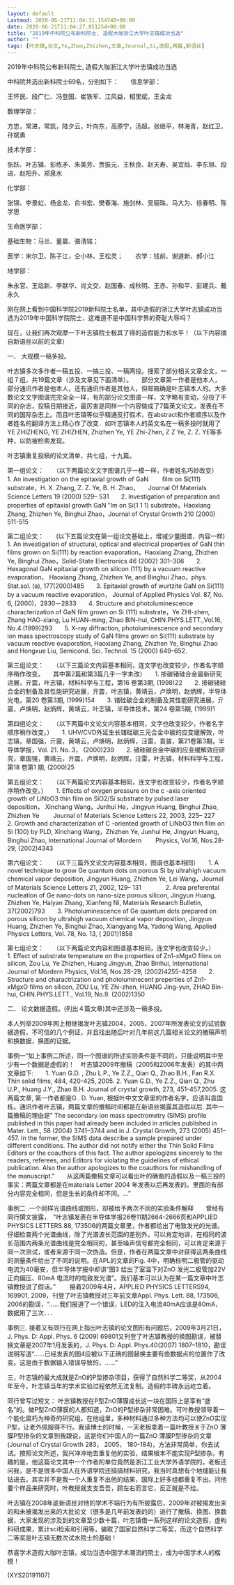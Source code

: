 ```yaml
---
layout: default
Lastmod: 2020-06-21T11:04:31.154740+00:00
date: 2020-06-21T11:04:27.851254+00:00
title: "2019年中科院公布新科院士, 造假大咖浙江大学叶志镇成功当选"
author: ""
tags: [叶志镇,论文,Ye,Zhao,Zhizhen,文章,Journal,Si,造假,两篇,新语丝]
---
```


2019年中科院公布新科院士, 造假大咖浙江大学叶志镇成功当选

中科院共选出新科院士69名，分别如下：　　信息学部：

王怀民、段广仁、冯登国、崔铁军、江风益，相里斌，王金龙

数理学部：

方忠，常进，常凯，陆夕云，叶向东，高原宁，汤超，张继平，林海青，赵红卫，孙斌勇

技术学部：

张跃、叶志镇、彭练矛、朱美芳、贾振元、王秋良、赵天寿、吴宜灿、李东旭、段进、赵阳升、郑泉水

化学部：

张锦、李景虹、杨金龙、俞书宏、樊春海、施剑林、吴骊珠、马大为、徐春明、陈学思

生命医学部：

基础生物：马兰、董晨、骆清铭；

医学：宋尔卫、陈子江，仝小林、王松灵；　　农学：钱前、谢道新、郝小江

地学部：

朱永官、王焰新、李献华、肖文交、赵国春、成秋明、王赤、孙和平、彭建兵、戴永久

刚在网上看到中国科学院2019新科院士名单，其中造假的浙江大学叶志镇成功当选为2019年中国科学院院士，这难道不是中国科学界的奇耻大辱吗？

现在，让我们再次观摩一下叶志镇院士极其了得的造假能力和水平！（以下内容摘自新语丝以前的文章）

一、	大规模一稿多投。

叶志镇多次多作者一稿五投、一搞三投、一稿两投。搜索了部分相关文章全文，一组７组，共19篇文章（涉及文章见下面清单）。　　部分文章第一作者是他本人，部分通讯作者是他本人，还有通讯作者是其他人，但邮箱确是叶志镇本人的。大多数论文文字图谱完完全全一样，有的部分论文图谱一样，文字略有变动，分投了不同的杂志，投稿日期接近，最厉害是同样一个内容做成了7篇英文论文，发表在不同的国际杂志上。而且叶志镇等似乎精通反打假术，在abstract和作者顺序以及作者姓名的翻译方法上精心作了改变．如叶志镇本人的英文名在一稿多投时就用了YE ZHIZHENG,  YE ZHIZHEN, Zhizhen Ye, YE Zhi-Zhen, Z Z Ye,  Z. Z. YE等多种，以防被检索发现。

叶志镇重复投稿的论文清单，共七组，十九篇。

第一组论文：　　（以下两篇论文文字图谱几乎一模一样，作者姓名巧妙改变）　　1.        An investigation on the epitaxial growth of GaN 　　film on Si(111) substrate，H. X. Zhang, Z. Z. Ye, B. H. Zhao，　　Journal Of Materials Science Letters 19 (2000) 529– 531　　2.        Investigation of preparation and properties of epitaxial growth GaN "lm on Si(1 1 1) substrate，Haoxiang Zhang, Zhizhen Ye, Binghui Zhao，Journal of Crystal Growth 210 (2000) 511-515

第二组论文：　　(以下五篇论文在第一组论文基础上，增减少量图谱，内容一样)　　1.        An investigation of structural, optical and electrical properties of GaN thin films grown on Si(111) by reaction evaporation，Haoxiang Zhang, Zhizhen Ye, Binghui Zhao，Solid-State Electronics 46 (2002) 301–306　　2.        Hexagonal GaN epitaxial growth on silicon (111) by a vacuum reactive evaporation， Haoxiang Zhang, Zhizhen Ye, and Binghui Zhao，phys. Stat.sol. (a), 177(2000)485　　3.      Epitaxial growth of wurtzite GaN on Si(111) by a vacuum reactive evaporation， Journal of Applied Physics Vol. 87, No. 6, (2000)，2830－2833　　4.        Structure and photoluminescence characterization of GaN film grown on Si (111) substrate，Ye ZHI-zhen, Zhang HAO-xiang, Lu HUAN-ming, Zhao BIN-hui, CHIN.PHYS.LETT.,Vol.16, No.4.(1999)293　　5.        X-ray diffraction, photoluminescence and secondary ion mass spectroscopy study of GaN films grown on Si(111) substrate by vacuum reactive evaporation, Haoxiang Zhang, Zhizhen Ye, Binghui Zhao and Hongxue Liu, Semicond. Sci. Technol. 15 (2000) 649–652.

第三组论文：　　（以下三篇论文内容基本相同，连文字也改变较少，作者名字顺序稍作改变。　　其中第2篇和第3篇几乎一字未改）　　1.        掺碳锗硅合金最新研究进展，亓震，叶志镇，材料科学与工程，第16 卷第3期, (1998)22　　2.        掺碳锗硅合金的制备及其性能研究进展，亓震，叶志镇，黄靖云，卢焕明，赵炳辉，半导体光电，第20 卷第3期, (1999)154　　3.        锗硅碳合金的制备及其性能研究进展，亓震，卢焕明，赵炳辉，黄靖云，叶志镇，半导体技术，第24 卷第5期, (1999)1

第四组论文：　　（以下两篇中文论文内容基本相同，文字也改变较少，作者名字顺序稍作改变。）　　1.        UHV/CVD外延生长锗硅碳三元合金中碳的应变缓解效，叶志镇，章国强，亓震，黄靖云，卢焕明，赵炳辉，汪雷，袁骏，第21卷第3期，半导体学报，Vol. 21. No. 3， (2000)239　　2.        锗硅碳合金中碳的应变缓解效应研究，章国强，黄靖云，亓震，卢焕明，赵炳辉，汪雷，叶志镇，材料科学与工程，第18 卷第1 期, (2000)25

第五组论文：　　（以下两篇论文内容基本相同，连文字也改变较少，作者名字顺序稍作改变。）　　1.        Effects of oxygen pressure on the c -axis oriented growth of LiNbO3 thin film on SiO2/Si substrate by pulsed laser deposition， Xinchang Wang，Junhui He，Jingyun Huang, Binghui Zhao, Zhizhen Ye　　 Journal of Materials Science Letters 22, 2003, 225– 227　　2.        Growth and characterization of C -oriented growth of LiNbO3 thin film on Si (100) by PLD, Xinchang Wang，Zhizhen Ye, Junhui He, Jingyun Huang, Binghui Zhao, International Journal of Mordern 　　Physics, Vol.16, Nos.28-29, (2002)4343

第六组论文：　　（以下三篇外文论文内容基本相同，图谱也基本相同）　　1.        A novel technique to grow Ge quantum dots on porous Si by ultrahigh vacuum chemical vapor deposition, Jingyun Huang, Zhizhen Ye, Lei Wang，Journal of Materials Science Letters 21, 2002, 129– 131　　　　2.        Area preferental nucleation of Ge nano-dots on nano-size porous silicon, Jingyun Huang, Zhizhen Ye, Haiyan Zhang, Xianfeng Ni, Materials Research Bulletin, 37(2002)793　　3.        Photoluminescence of Ge quantum dots prepared on porous silicon by ultrahigh vacuum chemical vapor deposition, Jingyun Huang, Zhizhen Ye, Binghui Zhao, Xiangyang Ma, Yadong Wang, Applied Physics Letters, Vol. 78, No. 13, ( 2001)1858

第七组论文：　　（以下两篇论文内容和图谱基本相同，连文字也改变较少。）　　1.        Effect of substrate temperature on the properties of Zn1-xMgxO films on silicon, Zou Lu, Ye Zhizhen, Huang Jingyun, Zhao Binhui, International Journal of Mordern Physics, Vol.16, Nos.28-29, (2002)4255-4258　　2.        Structure and charactrization and photoluminecent preperties of Zn1-xMgxO films on silicon, ZOU Lu, YE Zhi-zhen, HUANG Jing-yun, ZHAO Bin-hui, CHIN.PHYS.LETT., Vol.19, No.9. (2002)1350

二、	论文数据造假。(列出４篇文章)其中还涉及一稿多投。

本人列举2009年网上相继揭发叶志镇2004，2005，2007年所发表论文的试验数据造假，不可信的几个例证，并且找出随后叶对几年前这几篇相关论文的撤稿声明和换数据，换图的证据。

事例一“如上事例二所述，同一个图谱的所述实验条件是不同的，只能说明其中至少有一个数据是虚假的！　叶志镇2009年撤稿（2005和2006年发表）的其中两文章如下:　　1. Yuan G.D. , Zhu L.P., Ye Z.Z., Qian Q., Zhao B.H., Fan R.X. Thin solid films, 484, 420-425, 2005.  2. Yuan G.D., Ye Z.Z., Qian Q., Zhu U.P., Huang J.Y., Zhao B.H. Journal of crystal growth, 273, 451-457,2005. 这两篇文章, 第一作者都是G . D. Yuan, 根据叶中文文章里的作者名字，应该叫袁国栋。通讯作者叶志镇，两篇文章的撤稿时间都是在新语丝揭露其造假以后. 其中一篇撤稿的理由是” The secondary ion mass spectrometry (SIMS) profile published in this paper had already been included in articles published in Mater. Lett., 58 (2004) 3741–3744 and in J. Crystal Growth, 273 (2005) 451–457. In the former, the SIMS data describe a sample prepared under different conditions. The author did not notify either the Thin Solid Films Editors or the coauthors of this fact. The author apologizes sincerely to the readers, referees, and Editors for violating the guidelines of ethical publication. Also the author apologizes to the coauthors for mishandling of the manuscript.”　　从这两篇撤稿文章可以看出叶的确凿的造假以及一稿三投的事实：两篇文章都是在materials Letter 2004 年发表以后再发表的。里面的有部分内容完全相同，但是生长的条件却不同。…”

事例二 .一个同样光谱曲线或图形，却被给予两次不同的实验条件解释　　曾经有同行撰文披露，　“叶志镇发表在半导体学报26卷11期2664-2666页和APPLIED PHYSICS LETTERS 88, 173506的两篇文章里，作者都给出了电致发光的光谱。仔细检查两个光谱曲线，除了光谱波长范围的差别外，可以肯定地讲，在相同的波长范围内两条光谱曲线是完全相同的，甚至噪声信号都完全相同，可以肯定来源于同一次测试，或者来源于同一次伪造。但是，作者在两篇文章中对获得这两条曲线的测量条件给出了不同的说明。在APL的文章的Fig. 4中，明确标明二极管的驱动电流为40毫安，但半导体学报中却讲“图3 给出了室温下对ZnO 发光二极管加22V 正向偏压、80mA 电流时的电致发光谱”。我们基本可以认为在某一篇文章中叶志镇教授说了假话。” 　　接着2009年4月，APPLIED PHYSICS LETTERS94, 169901, 2009，刊登了叶志镇教授对三年前文章Appl. Phys. Lett. 88, 173506, 2006的勘误，“……我们报道了一个错误，LED的注入电流40mA应该是80mA，数据用了三次．．．

事例三. 接着又有同行在网上指出叶志镇的论文图形有问题后，2009年3月21日，J. Phys. D: Appl. Phys. 6 (2009) 69801又刊登了叶志镇教授的换图勘误，被替换文章是2007年1月发表的，J. Phys. D: Appl. Phys.40(2007) 1807–1810，勘误说明写道“……已经发表的图4应被以下正确的图替换主要有些数据点的位置作了改变。这是由于数据输入错误导致的，……”

三，叶志镇的最大成就是ZnO的P型掺杂项目，获得了自然科学二等奖，从2004年至今，叶志镇当年的学术实验过程依然无法复制。造假的丰碑永远屹立着。

同行曾写过短文： 叶志镇教授在P型ZnO薄膜成长这一块在国际上是享有“盛名”的。做P型ZnO薄膜的人都知道，ZnO的P型掺杂非常困难。可叶教授领导着一个能化腐朽为神奇的研究组。在他组里，多种材料通过多种方法均可以使ZnO实现P型，让老外佩服得不行。我读博士的时候，一天老板拿着一篇叶教授关于ZnO 薄膜P型掺杂的文章到我跟说，这是你们中国人的一篇ZnO 薄膜P型掺杂的文章(Journal of Crystal Growth 283， 2005， 180-184)，方法非常简单，你去试试。按照论文所述，我兴冲冲地去重复他的实验，结果根本不能实现P型掺杂。有趣的是，他这篇论文其中一个作者的单位竟然是浙江工业大学外语学院的。老板还问我，是不是很多中国人在外语学院还搞搞材料研究，我当时真想有个地缝能让我钻进去。其实并不是我一个人重复不出他的结果，国际上好多组都重复不出。问他要个样品来研究时，叶教授就支支吾吾，顾左右而言它，反正就是不给。

叶志镇在2008年底新语丝对他的学术不端行为有所披露后，2009年对被揭发出来的和未被揭发出来的大批论文（很多是几年前发表的的）进行了撤稿、换图、换数据，大家发现的涉及到的文章至少数十篇，叶志镇借一系列这样的论文造假，虚构科研成果，累计sci检索和引用等，骗取了国家自然科学二等奖，而这个自然科学二等奖是叶志镇无数次试水院士的基础！

恭喜学术造假大咖叶志镇，成功当选中国学术潮流的院士，成为中国学术人的楷模！

(XYS20191107)


